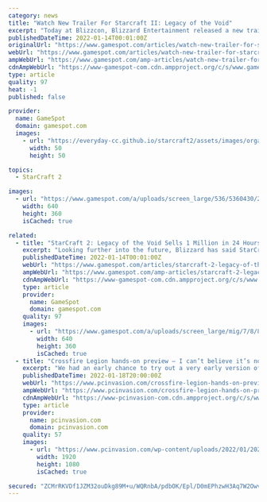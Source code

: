 ```yaml
---
category: news
title: "Watch New Trailer For Starcraft II: Legacy of the Void"
excerpt: "Today at Blizzcon, Blizzard Entertainment released a new trailer for Starcraft II: Legacy of the Void, the conclusion in the Starcraft II trilogy, following Wings of Liberty and Heart of the Swarm."
publishedDateTime: 2022-01-14T00:01:00Z
originalUrl: "https://www.gamespot.com/articles/watch-new-trailer-for-starcraft-ii-legacy-of-the-v/1100-6423451/"
webUrl: "https://www.gamespot.com/articles/watch-new-trailer-for-starcraft-ii-legacy-of-the-v/1100-6423451/"
ampWebUrl: "https://www.gamespot.com/amp-articles/watch-new-trailer-for-starcraft-ii-legacy-of-the-v/1100-6423451/"
cdnAmpWebUrl: "https://www-gamespot-com.cdn.ampproject.org/c/s/www.gamespot.com/amp-articles/watch-new-trailer-for-starcraft-ii-legacy-of-the-v/1100-6423451/"
type: article
quality: 97
heat: -1
published: false

provider:
  name: GameSpot
  domain: gamespot.com
  images:
    - url: "https://everyday-cc.github.io/starcraft2/assets/images/organizations/gamespot.com-50x50.jpg"
      width: 50
      height: 50

topics:
  - StarCraft 2

images:
  - url: "https://www.gamespot.com/a/uploads/screen_large/536/5360430/2721486-trailer_starcraftii_legacyofthevoidoblivion_20141107.jpg"
    width: 640
    height: 360
    isCached: true

related:
  - title: "StarCraft 2: Legacy of the Void Sells 1 Million in 24 Hours"
    excerpt: "Looking further into the future, Blizzard has said StarCraft III could happen, though it will depend on fan feedback. \"What the future holds really depends so much on what we hear back from players."
    publishedDateTime: 2022-01-14T00:01:00Z
    webUrl: "https://www.gamespot.com/articles/starcraft-2-legacy-of-the-void-sells-1-million-in-/1100-6432299/"
    ampWebUrl: "https://www.gamespot.com/amp-articles/starcraft-2-legacy-of-the-void-sells-1-million-in-/1100-6432299/"
    cdnAmpWebUrl: "https://www-gamespot-com.cdn.ampproject.org/c/s/www.gamespot.com/amp-articles/starcraft-2-legacy-of-the-void-sells-1-million-in-/1100-6432299/"
    type: article
    provider:
      name: GameSpot
      domain: gamespot.com
    quality: 97
    images:
      - url: "https://www.gamespot.com/a/uploads/screen_large/mig/7/8/8/2/2797882-sc2lotv.jpg"
        width: 640
        height: 360
        isCached: true
  - title: "Crossfire Legion hands-on preview — I can’t believe it’s not StarCraft"
    excerpt: "We had an early chance to try out a very early version of Crossfire Legion, an RTS set in the world of CrossFire."
    publishedDateTime: 2022-01-18T20:00:00Z
    webUrl: "https://www.pcinvasion.com/crossfire-legion-hands-on-preview/"
    ampWebUrl: "https://www.pcinvasion.com/crossfire-legion-hands-on-preview/amp/"
    cdnAmpWebUrl: "https://www-pcinvasion-com.cdn.ampproject.org/c/s/www.pcinvasion.com/crossfire-legion-hands-on-preview/amp/"
    type: article
    provider:
      name: pcinvasion.com
      domain: pcinvasion.com
    quality: 57
    images:
      - url: "https://www.pcinvasion.com/wp-content/uploads/2022/01/20220114172852_1.jpg"
        width: 1920
        height: 1080
        isCached: true

secured: "ZCMrRKVDf1JZM32ouDkg89M+u/WQRnbA/pdbOK/Epl/D0mEPhzwH3Aq7W2Owv+/cMaXIEMYmppwT7PqiBMHieJaum24YrsUl54P/fZZ7ooeD3raBYxwEJRlKpi3b7hbaM95e9sgupEDI1gjwBHHKCXYwiNAj1pX5QeJhh5PsKPzuN3njt4+Urc9pNNt7A0k0jKvJYukR6vWBYdVDAdwnpTurmIlNAu2MFDF/QtElF9XVmPtpo30EoFlEIoPv6tLJ9qWkhS6kLVuCC6F9Cbd8CmVvOhu5FFkVWp+XtygbkX6wsi+z40xDbSeLmIXozYEvkIEAT/3kXlvvfAZj5LjZXA3wy2QseqmrIfdZIOYVJ+4=;NMUaelsY1T3DUC5/tp2dPQ=="
---
```


